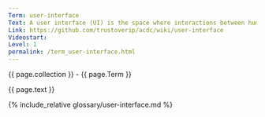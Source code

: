 ```yaml
---
Term: user-interface
Text: A user interface (UI) is the space where interactions between humans and machines occur.
Link: https://github.com/trustoverip/acdc/wiki/user-interface
Videostart: 
Level: 1
permalink: /term_user-interface.html
---
```


{{ page.collection }} - {{ page.Term }}

   {{ page.text }}

{% include_relative glossary/user-interface.md %}
